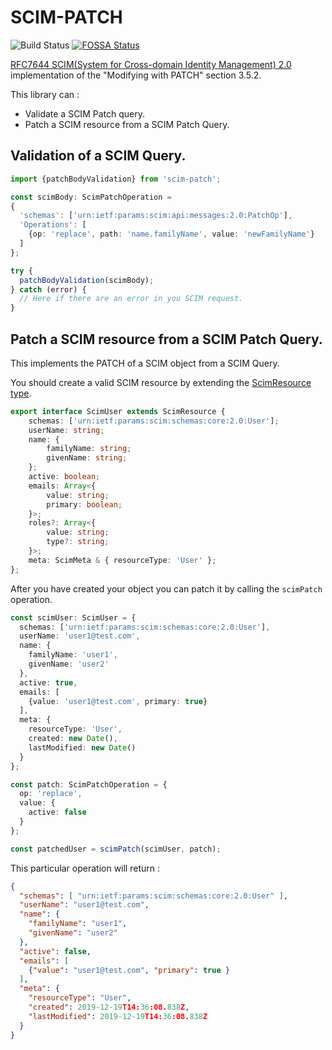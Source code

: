 # SCIM-PATCH

![Build Status](https://travis-ci.com/thomaspoignant/scim-patch.svg?token=sVd5BLjwtrGWjxxeoYSx&branch=master)  [![FOSSA Status](https://app.fossa.com/api/projects/git%2Bgithub.com%2Fthomaspoignant%2Fscim-patch.svg?type=shield)](https://app.fossa.com/projects/git%2Bgithub.com%2Fthomaspoignant%2Fscim-patch?ref=badge_shield)

[RFC7644 SCIM(System for Cross-domain Identity Management) 2.0](https://tools.ietf.org/html/rfc7644#page-32) implementation of the "Modifying with PATCH" section 3.5.2.

This library can :
 - Validate a SCIM Patch query.
 - Patch a SCIM resource from a SCIM Patch Query.


## Validation of a SCIM Query.

```typescript
import {patchBodyValidation} from 'scim-patch';

const scimBody: ScimPatchOperation = 
{
  'schemas': ['urn:ietf:params:scim:api:messages:2.0:PatchOp'],
  'Operations': [
    {op: 'replace', path: 'name.familyName', value: 'newFamilyName'}
  ]
};

try {
  patchBodyValidation(scimBody);
} catch (error) {
  // Here if there are an error in you SCIM request.
}
```

## Patch a SCIM resource from a SCIM Patch Query.

This implements the PATCH of a SCIM object from a SCIM Query.

You should create a valid SCIM resource by extending the [ScimResource type](src/types.ts).

```typescript
export interface ScimUser extends ScimResource {
    schemas: ['urn:ietf:params:scim:schemas:core:2.0:User'];
    userName: string;
    name: {
        familyName: string;
        givenName: string;
    };
    active: boolean;
    emails: Array<{
        value: string;
        primary: boolean;
    }>;
    roles?: Array<{
        value: string;
        type?: string;
    }>;
    meta: ScimMeta & { resourceType: 'User' };
};
```

After you have created your object you can patch it by calling the `scimPatch` operation.
```typescript
const scimUser: ScimUser = {
  schemas: ['urn:ietf:params:scim:schemas:core:2.0:User'],
  userName: 'user1@test.com',
  name: {
    familyName: 'user1',
    givenName: 'user2'
  },
  active: true,
  emails: [
    {value: 'user1@test.com', primary: true}
  ],
  meta: {
    resourceType: 'User',
    created: new Date(),
    lastModified: new Date()
  }
};

const patch: ScimPatchOperation = {
  op: 'replace',
  value: {
    active: false
  }
};

const patchedUser = scimPatch(scimUser, patch);
```

This particular operation will return : 

```json
{ 
  "schemas": [ "urn:ietf:params:scim:schemas:core:2.0:User" ],
  "userName": "user1@test.com",
  "name": { 
    "familyName": "user1", 
    "givenName": "user2"
  },
  "active": false,
  "emails": [
    {"value": "user1@test.com", "primary": true } 
  ],
  "meta": { 
    "resourceType": "User",
    "created": 2019-12-19T14:36:08.838Z,
    "lastModified": 2019-12-19T14:36:08.838Z 
  }
}
```
